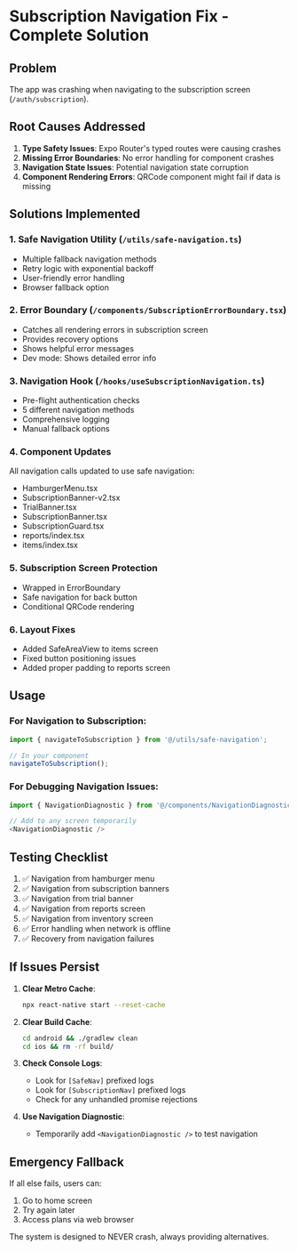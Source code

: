 # Subscription Navigation Fix - Complete Solution

## Problem
The app was crashing when navigating to the subscription screen (`/auth/subscription`).

## Root Causes Addressed

1. **Type Safety Issues**: Expo Router's typed routes were causing crashes
2. **Missing Error Boundaries**: No error handling for component crashes
3. **Navigation State Issues**: Potential navigation state corruption
4. **Component Rendering Errors**: QRCode component might fail if data is missing

## Solutions Implemented

### 1. **Safe Navigation Utility** (`/utils/safe-navigation.ts`)
- Multiple fallback navigation methods
- Retry logic with exponential backoff
- User-friendly error handling
- Browser fallback option

### 2. **Error Boundary** (`/components/SubscriptionErrorBoundary.tsx`)
- Catches all rendering errors in subscription screen
- Provides recovery options
- Shows helpful error messages
- Dev mode: Shows detailed error info

### 3. **Navigation Hook** (`/hooks/useSubscriptionNavigation.ts`)
- Pre-flight authentication checks
- 5 different navigation methods
- Comprehensive logging
- Manual fallback options

### 4. **Component Updates**
All navigation calls updated to use safe navigation:
- HamburgerMenu.tsx
- SubscriptionBanner-v2.tsx
- TrialBanner.tsx
- SubscriptionBanner.tsx
- SubscriptionGuard.tsx
- reports/index.tsx
- items/index.tsx

### 5. **Subscription Screen Protection**
- Wrapped in ErrorBoundary
- Safe navigation for back button
- Conditional QRCode rendering

### 6. **Layout Fixes**
- Added SafeAreaView to items screen
- Fixed button positioning issues
- Added proper padding to reports screen

## Usage

### For Navigation to Subscription:
```typescript
import { navigateToSubscription } from '@/utils/safe-navigation';

// In your component
navigateToSubscription();
```

### For Debugging Navigation Issues:
```typescript
import { NavigationDiagnostic } from '@/components/NavigationDiagnostic';

// Add to any screen temporarily
<NavigationDiagnostic />
```

## Testing Checklist

1. ✅ Navigation from hamburger menu
2. ✅ Navigation from subscription banners
3. ✅ Navigation from trial banner
4. ✅ Navigation from reports screen
5. ✅ Navigation from inventory screen
6. ✅ Error handling when network is offline
7. ✅ Recovery from navigation failures

## If Issues Persist

1. **Clear Metro Cache**:
   ```bash
   npx react-native start --reset-cache
   ```

2. **Clear Build Cache**:
   ```bash
   cd android && ./gradlew clean
   cd ios && rm -rf build/
   ```

3. **Check Console Logs**:
   - Look for `[SafeNav]` prefixed logs
   - Look for `[SubscriptionNav]` prefixed logs
   - Check for any unhandled promise rejections

4. **Use Navigation Diagnostic**:
   - Temporarily add `<NavigationDiagnostic />` to test navigation

## Emergency Fallback

If all else fails, users can:
1. Go to home screen
2. Try again later
3. Access plans via web browser

The system is designed to NEVER crash, always providing alternatives.